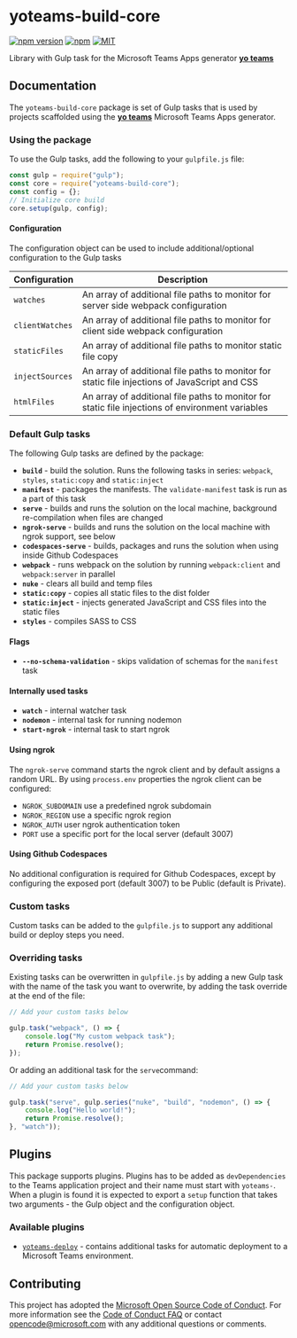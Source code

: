 # yoteams-build-core

[![npm version](https://badge.fury.io/js/yoteams-build-core.svg)](https://www.npmjs.com/package/yoteams-build-core)
[![npm](https://img.shields.io/npm/dt/yoteams-build-core.svg)](https://www.npmjs.com/package/yoteams-build-core)
[![MIT](https://img.shields.io/npm/l/generator-teams.svg)](https://github.com/PnP/generator-teams/blob/master/LICENSE.md)

Library with Gulp task for the Microsoft Teams Apps generator [**yo teams**](https://aka.ms/yoteams)

## Documentation

The `yoteams-build-core` package is set of Gulp tasks that is used by projects scaffolded using the  [**yo teams**](https://aka.ms/yoteams) Microsoft Teams Apps generator.

### Using the package

To use the Gulp tasks, add the following to your `gulpfile.js` file:

``` JavaScript
const gulp = require("gulp");
const core = require("yoteams-build-core");
const config = {};
// Initialize core build
core.setup(gulp, config);
```

#### Configuration

The configuration object can be used to include additional/optional configuration to the Gulp tasks

| Configuration | Description |
|-|-|
| `watches`| An array of additional file paths to monitor for server side webpack configuration |
| `clientWatches`| An array of additional file paths to monitor for client side webpack configuration |
| `staticFiles`| An array of additional file paths to monitor static file copy |
| `injectSources`| An array of additional file paths to monitor for static file injections of JavaScript and CSS |
| `htmlFiles`| An array of additional file paths to monitor for static file injections of environment variables |

### Default Gulp tasks

The following Gulp tasks are defined by the package:

* **`build`** - build the solution. Runs the following tasks in series: `webpack`, `styles`, `static:copy` and  `static:inject`
* **`manifest`** - packages the manifests. The `validate-manifest` task is run as a part of this task
* **`serve`** - builds and runs the solution on the local machine, background re-compilation when files are changed
* **`ngrok-serve`** - builds and runs the solution on the local machine with ngrok support, see below
* **`codespaces-serve`** - builds, packages and runs the solution when using inside Github Codespaces
* **`webpack`** - runs webpack on the solution by running `webpack:client` and `webpack:server` in parallel
* **`nuke`** - clears all build and temp files
* **`static:copy`** - copies all static files to the dist folder
* **`static:inject`** - injects generated JavaScript and CSS files into the static files
* **`styles`** - compiles SASS to CSS

#### Flags

* **`--no-schema-validation`** - skips validation of schemas for the `manifest` task

#### Internally used tasks

* **`watch`** - internal watcher task
* **`nodemon`** - internal task for running nodemon
* **`start-ngrok`** - internal task to start ngrok

#### Using ngrok

The `ngrok-serve` command starts the ngrok client and by default assigns a random URL. By using `process.env` properties the ngrok client can be configured:

* `NGROK_SUBDOMAIN` use a predefined ngrok subdomain
* `NGROK_REGION` use a specific ngrok region
* `NGROK_AUTH` user ngrok authentication token
* `PORT` use a specific port for the local server (default 3007)

#### Using Github Codespaces

No additional configuration is required for Github Codespaces, except by configuring the exposed port (default 3007) to be Public (default is Private).

### Custom tasks

Custom tasks can be added to the `gulpfile.js` to support any additional build or deploy steps you need.

### Overriding tasks

Existing tasks can be overwritten in `gulpfile.js` by adding a new Gulp task with the name of the task you want to overwrite, by adding the task override at the end of the file:

``` JavaScript
// Add your custom tasks below

gulp.task("webpack", () => {
    console.log("My custom webpack task");
    return Promise.resolve();
});
```

Or adding an additional task for the `serve`command:

``` JavaScript
// Add your custom tasks below

gulp.task("serve", gulp.series("nuke", "build", "nodemon", () => {
    console.log("Hello world!");
    return Promise.resolve();
}, "watch"));
```

## Plugins

This package supports plugins. Plugins has to be added as `devDependencies` to the Teams application project and their name must start with `yoteams-`. When a plugin is found it is expected to export a `setup` function that takes two arguments - the Gulp object and the configuration object.

### Available plugins

* [`yoteams-deploy`](https://github.com/pnp/generator-teams/packages/yoteams-deploy) - contains additional tasks for automatic deployment to a Microsoft Teams environment.

## Contributing

This project has adopted the [Microsoft Open Source Code of Conduct](https://opensource.microsoft.com/codeofconduct/). For more information see the [Code of Conduct FAQ](https://opensource.microsoft.com/codeofconduct/faq/) or contact [opencode@microsoft.com](mailto:opencode@microsoft.com) with any additional questions or comments.
